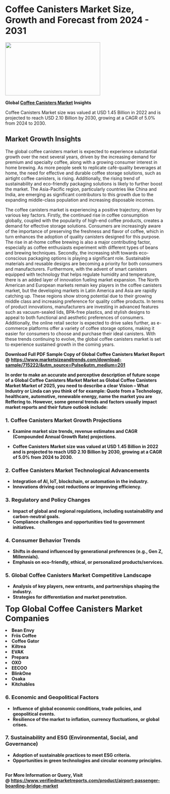 <H1>Coffee Canisters Market Size, Growth and Forecast from 2024 - 2031</H1><img class="aligncenter size-medium wp-image-584254" src="https://thirdeyenews.in/wp-content/uploads/2024/09/Global-Market-Research-300x168.jpeg" alt="" width="300" height="168" /><p><strong>Global&nbsp;<a href="https://www.marketsizeandtrends.com/download-sample/715222/&amp;utm_source=Pulse&amp;utm_medium=201">Coffee Canisters Market</a> Insights</strong></p><p>Coffee Canisters Market size was valued at USD 1.45 Billion in 2022 and is projected to reach USD 2.10 Billion by 2030, growing at a CAGR of 5.0% from 2024 to 2030.</p><p><h2>Market Growth Insights</h2> <p>The global coffee canisters market is expected to experience substantial growth over the next several years, driven by the increasing demand for premium and specialty coffee, along with a growing consumer interest in home brewing. As more people seek to replicate café-quality beverages at home, the need for effective and durable coffee storage solutions, such as airtight coffee canisters, is rising. Additionally, the rising trend of sustainability and eco-friendly packaging solutions is likely to further boost the market. The Asia-Pacific region, particularly countries like China and India, are emerging as significant contributors to this growth due to the expanding middle-class population and increasing disposable incomes.</p> <p><strong></strong></p> <p>The coffee canisters market is experiencing a positive trajectory, driven by various key factors. Firstly, the continued rise in coffee consumption globally, coupled with the popularity of high-end coffee products, creates a demand for effective storage solutions. Consumers are increasingly aware of the importance of preserving the freshness and flavor of coffee, which in turn enhances the adoption of quality canisters designed for this purpose. The rise in at-home coffee brewing is also a major contributing factor, especially as coffee enthusiasts experiment with different types of beans and brewing techniques. Secondly, the increasing shift towards eco-conscious packaging options is playing a significant role. Sustainable materials and reusable designs are becoming a priority for both consumers and manufacturers. Furthermore, with the advent of smart canisters equipped with technology that helps regulate humidity and temperature, there is an added layer of innovation fueling market expansion. The North American and European markets remain key players in the coffee canisters market, but the developing markets in Latin America and Asia are rapidly catching up. These regions show strong potential due to their growing middle class and increasing preference for quality coffee products. In terms of product innovations, manufacturers are investing in advanced features such as vacuum-sealed lids, BPA-free plastics, and stylish designs to appeal to both functional and aesthetic preferences of consumers. Additionally, the online retail sector is expected to drive sales further, as e-commerce platforms offer a variety of coffee storage options, making it easier for consumers to choose and purchase their ideal canisters. With these trends continuing to evolve, the global coffee canisters market is set to experience sustained growth in the coming years.</p> <p><strong></p><p><span class=""><strong>Download Full PDF Sample Copy of Global Coffee Canisters Market Report</strong> @ <a href="https://www.marketsizeandtrends.com/download-sample/715222/&amp;utm_source=Pulse&amp;utm_medium=201" target="_blank">https://www.marketsizeandtrends.com/download-sample/715222/&amp;utm_source=Pulse&amp;utm_medium=201</a></span></p><p>In order to make an accurate and perceptive description of future scope of a Global&nbsp;Coffee Canisters Market Market as Global&nbsp;Coffee Canisters Market Market of 2025, you need to describe a clear Vision &ndash; What Industry or Linda can you think of for example: Quote from a Technology, healthcare, automotive, renewable energy, name the market you are Reffering to. However, some general trends and factors usually impact market reports and their future outlook include:</p><h3>1.&nbsp;<strong>Coffee Canisters Market Growth Projections</strong></h3><ul><li>Examine market size trends, revenue estimates and CAGR (Compounded Annual Growth Rate) projections.</li><li><p>Coffee Canisters Market size was valued at USD 1.45 Billion in 2022 and is projected to reach USD 2.10 Billion by 2030, growing at a CAGR of 5.0% from 2024 to 2030.</p></li></ul><h3>2.&nbsp;<strong>Coffee Canisters Market Technological Advancements</strong></h3><ul><li>Integration of AI, IoT, blockchain, or automation in the industry.</li><li>Innovations driving cost reductions or improving efficiency.</li></ul><h3>3.&nbsp;<strong>Regulatory and Policy Changes</strong></h3><ul><li>Impact of global and regional regulations, including sustainability and carbon-neutral goals.</li><li>Compliance challenges and opportunities tied to government initiatives.</li></ul><h3>4.&nbsp;<strong>Consumer Behavior Trends</strong></h3><ul><li>Shifts in demand influenced by generational preferences (e.g., Gen Z, Millennials).</li><li>Emphasis on eco-friendly, ethical, or personalized products/services.</li></ul><h3>5.&nbsp;<strong>Global Coffee Canisters Market Competitive Landscape</strong></h3><ul><li>Analysis of key players, new entrants, and partnerships shaping the industry.</li><li>Strategies for differentiation and market penetration.</li></ul><p data-pm-slice="1 1 []"><span style="color: inherit; font-family: inherit; font-size: 25px;">Top Global Coffee Canisters Market Companies</span></p><div class="" data-test-id=""><p><li>Bean Envy</li><li> Friis Coffee</li><li> Coffee Gator</li><li> Kiltrea</li><li> EVAK</li><li> Prepara</li><li> OXO</li><li> EECOO</li><li> BlinkOne</li><li> Osaka</li><li> Kitchables</li></p></div><h3>6.&nbsp;<strong>Economic and Geopolitical Factors</strong></h3><ul><li>Influence of global economic conditions, trade policies, and geopolitical events.</li><li>Resilience of the market to inflation, currency fluctuations, or global crises.</li></ul><h3>7.&nbsp;<strong>Sustainability and ESG (Environmental, Social, and Governance)</strong></h3><ul><li>Adoption of sustainable practices to meet ESG criteria.</li><li>Opportunities in green technologies and circular economy principles.</li></ul><h2><strong style="font-size: 14px;">For More Information or Query, Visit @&nbsp;</strong><a style="background-color: #ffffff; font-size: 14px;" href="https://www.marketsizeandtrends.com/report/coffee-canisters-market/" target="_blank">https://www.verifiedmarketreports.com/product/airport-passenger-boarding-bridge-market</a></h2>
